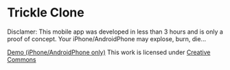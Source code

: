 Trickle Clone
==========

Disclamer: This mobile app was developed in less than 3 hours and is only a proof of concept. Your iPhone/AndroidPhone may explose, burn, die...

[Demo (iPhone/AndroidPhone only)](http://fgribreau.com/trickle/)
This work is licensed under [Creative Commons](http://creativecommons.org/licenses/by-nc-sa/3.0/)